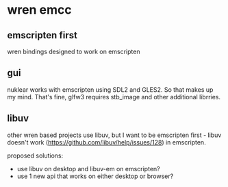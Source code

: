 # wren emcc


## emscripten first
wren bindings designed to work on emscripten

## gui
nuklear works with emscripten using SDL2 and GLES2. So that makes up my mind. That's fine, glfw3 requires stb_image and other additional librries.


## libuv
other wren based projects use libuv, but I want to be emscripten first - libuv doesn't work (https://github.com/libuv/help/issues/128) in emscripten.

proposed solutions:
* use libuv on desktop and libuv-em on emscripten?
* use 1 new api that works on either desktop or browser?

